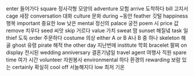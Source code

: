 enter		들어가다
square		정사각형 모양의
adventure		모험
arrive		도착하다
bill		고지서
cage		새장
conversation		대화
culture		문화
during		~동안
feather		깃털
happiness		행복
important		중요한
low		낮은
mental		정신의
palace		궁전
poem		시
price		값
remove		치우다
seed		씨앗
skip		거르다
value		가치
sweat		땀
sunset		해질녘
task		일
thief		도둑
order		주문하다
costume		의상
either A or B		A나 B 중 하나
skeleton		해골
ghost		유령
pirate		해적
the other day		지난번에
institute		학회
bracelet		팔찌
on display		전시된
wedding anniversary		결혼기념일
travel agent		여행사 직원
spare time		여가 시간
volunteer		자원봉사
environmental		하다 환경의
rewarding		보람 있는
certainly		확실히
cool off		서늘해지다
low		최저 기온